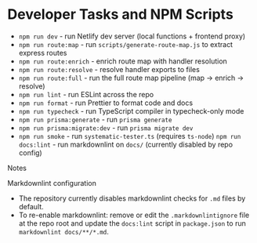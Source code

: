 # Developer Tasks and NPM Scripts

- `npm run dev` - run Netlify dev server (local functions + frontend proxy)
- `npm run route:map` - run `scripts/generate-route-map.js` to extract express routes
- `npm run route:enrich` - enrich route map with handler resolution
- `npm run route:resolve` - resolve handler exports to files
- `npm run route:full` - run the full route map pipeline (map -> enrich -> resolve)
- `npm run lint` - run ESLint across the repo
- `npm run format` - run Prettier to format code and docs
- `npm run typecheck` - run TypeScript compiler in typecheck-only mode
- `npm run prisma:generate` - run `prisma generate`
- `npm run prisma:migrate:dev` - run `prisma migrate dev`
- `npm run smoke` - run `systematic-tester.ts` (requires `ts-node`)
  `npm run docs:lint` - run markdownlint on `docs/` (currently disabled by repo config)

Notes

Markdownlint configuration

- The repository currently disables markdownlint checks for `.md` files by default.
- To re-enable markdownlint: remove or edit the `.markdownlintignore` file at the repo root and update the `docs:lint` script in `package.json` to run `markdownlint docs/**/*.md`.

